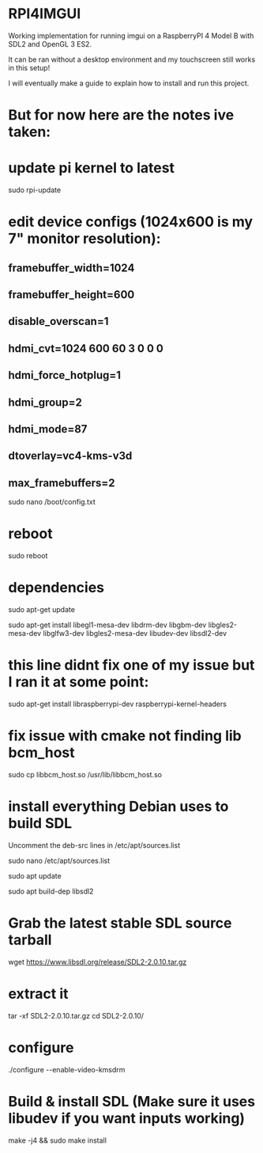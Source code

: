 # RPI4IMGUI
Working implementation for running imgui on a RaspberryPI 4 Model B with SDL2 and OpenGL 3 ES2.

It can be ran without a desktop environment and my touchscreen still works in this setup!

I will eventually make a guide to explain how to install and run this project.

# But for now here are the notes ive taken:

# update pi kernel to latest
sudo rpi-update
# edit device configs (1024x600 is my 7" monitor resolution):
## framebuffer_width=1024
## framebuffer_height=600
## disable_overscan=1
## hdmi_cvt=1024 600 60 3 0 0 0
## hdmi_force_hotplug=1
## hdmi_group=2
## hdmi_mode=87
## dtoverlay=vc4-kms-v3d
## max_framebuffers=2
sudo nano /boot/config.txt

# reboot
sudo reboot

# dependencies
sudo apt-get update

sudo apt-get install libegl1-mesa-dev libdrm-dev libgbm-dev libgles2-mesa-dev libglfw3-dev libgles2-mesa-dev libudev-dev libsdl2-dev
# this line didnt fix one of my issue but I ran it at some point: 
sudo apt-get install libraspberrypi-dev raspberrypi-kernel-headers

# fix issue with cmake not finding lib bcm_host
sudo cp libbcm_host.so /usr/lib/libbcm_host.so

# install everything Debian uses to build SDL
Uncomment the deb-src lines in /etc/apt/sources.list

sudo nano /etc/apt/sources.list

sudo apt update

sudo apt build-dep libsdl2

# Grab the latest stable SDL source tarball 
wget https://www.libsdl.org/release/SDL2-2.0.10.tar.gz

# extract it
tar -xf SDL2-2.0.10.tar.gz
cd SDL2-2.0.10/

# configure
./configure --enable-video-kmsdrm

# Build & install SDL (Make sure it uses libudev if you want inputs working)
make -j4 && sudo make install
